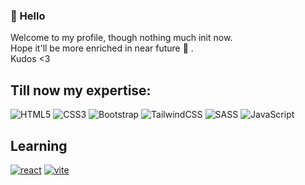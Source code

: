 ### 👋 Hello 
Welcome to my profile, though nothing much init now. <br>
Hope it'll be more enriched in near future  🌱 . <br>
Kudos <3

## Till now my expertise: 
![HTML5](https://img.shields.io/badge/html5-%23E34F26.svg?style=for-the-badge&logo=html5&logoColor=white)
![CSS3](https://img.shields.io/badge/css3-%231572B6.svg?style=for-the-badge&logo=css3&logoColor=white)
![Bootstrap](https://img.shields.io/badge/bootstrap-%23563D7C.svg?style=for-the-badge&logo=bootstrap&logoColor=white)
![TailwindCSS](https://img.shields.io/badge/tailwindcss-%2338B2AC.svg?style=for-the-badge&logo=tailwind-css&logoColor=white)
![SASS](https://img.shields.io/badge/SASS-hotpink.svg?style=for-the-badge&logo=SASS&logoColor=white) 
![JavaScript](https://img.shields.io/badge/javascript-%23323330.svg?style=for-the-badge&logo=javascript&logoColor=%23F7DF1E)

## Learning 
<a href='https://github.com/devMorshed' target="_blank"><img alt='react' src='https://img.shields.io/badge/React-100000?style=for-the-badge&logo=react&logoColor=2761FF&labelColor=75FF62&color=75FF62'/></a>
<a href='https://github.com/devMorshed' target="_blank"><img alt='vite' src='https://img.shields.io/badge/vite-100000?style=for-the-badge&logo=vite&logoColor=E8FFA9&labelColor=000000&color=758AFF'/></a>
